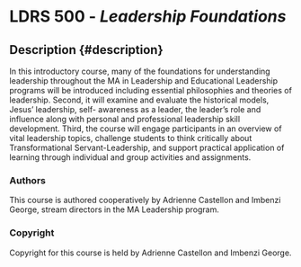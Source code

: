 # LDRS 500 - _Leadership Foundations_

## Description {#description}

In this introductory course, many of the foundations for understanding leadership throughout the MA in Leadership and Educational Leadership programs will be introduced including essential philosophies and theories of leadership. Second, it will examine and evaluate the historical models, Jesus’ leadership, self- awareness as a leader, the leader’s role and influence along with personal and professional leadership skill development. Third, the course will engage participants in an overview of vital leadership topics, challenge students to think critically about Transformational Servant-Leadership, and support practical application of learning through individual and group activities and assignments.

### Authors

This course is authored cooperatively by Adrienne Castellon and Imbenzi George, stream directors in the MA Leadership program.

### Copyright

Copyright for this course is held by Adrienne Castellon and Imbenzi George.

